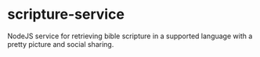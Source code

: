 scripture-service
=================

NodeJS service for retrieving bible scripture in a supported language with a pretty picture and social sharing.


